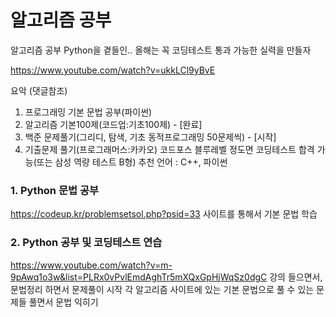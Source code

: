 # 알고리즘 공부 

알고리즘 공부 Python을 곁들인.. 올해는 꼭 코딩테스트 통과 가능한 실력을 만들자

https://www.youtube.com/watch?v=ukkLCl9yBvE

요악 (댓글참조)
1. 프로그래밍 기본 문법 공부(파이썬)
2. 알고리즘 기본100제(코드업:기초100제) - [완료]
3. 백준 문제풀기(그리디, 탐색, 기초 동적프로그래밍 50문제씩) - [시작]
4. 기출문제 풀기(프로그래머스:카카오)
코드포스 블루레벨 정도면 코딩테스트 합격 가능(또는 삼성 역량 테스트 B형)
추천 언어 : C++, 파이썬


### 1. Python 문법 공부
https://codeup.kr/problemsetsol.php?psid=33
사이트를 통해서 기본 문법 학습

### 2. Python 공부 및 코딩테스트 연습
https://www.youtube.com/watch?v=m-9pAwq1o3w&list=PLRx0vPvlEmdAghTr5mXQxGpHjWqSz0dgC
강의 들으면서, 문법정리 하면서 문제풀이 시작
각 알고리즘 사이트에 있는 기본 문법으로 풀 수 있는 문제들 풀면서 문법 익히기
